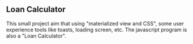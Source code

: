 ## Loan Calculator
This small project aim that using "materialized view and CSS", some user experience tools like toasts, loading screen, etc. The javascript program is also a "Loan Calculator".
